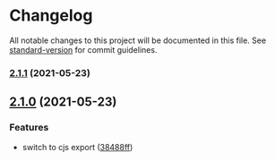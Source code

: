 # Changelog

All notable changes to this project will be documented in this file. See [standard-version](https://github.com/conventional-changelog/standard-version) for commit guidelines.

### [2.1.1](https://github.com/typicode/lowdb/compare/v2.1.0...v2.1.1) (2021-05-23)

## [2.1.0](https://github.com/typicode/lowdb/compare/v2.0.3...v2.1.0) (2021-05-23)


### Features

* switch to cjs export ([38488ff](https://github.com/typicode/lowdb/commit/38488ffade9094f5dabe82f91ec0b64babcc4159))
